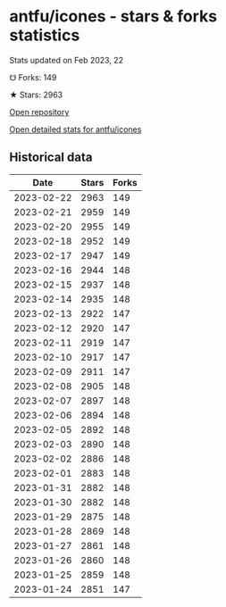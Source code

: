 # antfu/icones - stars & forks statistics

Stats updated on Feb 2023, 22

☋ Forks: 149

★ Stars: 2963

[Open repository](https://github.com/antfu/icones)

[Open detailed stats for antfu/icones](https://reviewgithub.com/rep/antfu/icones)

## Historical data
| Date | Stars | Forks |
|------|-------|-------|
| 2023-02-22 | 2963 | 149 | 
| 2023-02-21 | 2959 | 149 | 
| 2023-02-20 | 2955 | 149 | 
| 2023-02-18 | 2952 | 149 | 
| 2023-02-17 | 2947 | 149 | 
| 2023-02-16 | 2944 | 148 | 
| 2023-02-15 | 2937 | 148 | 
| 2023-02-14 | 2935 | 148 | 
| 2023-02-13 | 2922 | 147 | 
| 2023-02-12 | 2920 | 147 | 
| 2023-02-11 | 2919 | 147 | 
| 2023-02-10 | 2917 | 147 | 
| 2023-02-09 | 2911 | 147 | 
| 2023-02-08 | 2905 | 148 | 
| 2023-02-07 | 2897 | 148 | 
| 2023-02-06 | 2894 | 148 | 
| 2023-02-05 | 2892 | 148 | 
| 2023-02-03 | 2890 | 148 | 
| 2023-02-02 | 2886 | 148 | 
| 2023-02-01 | 2883 | 148 | 
| 2023-01-31 | 2882 | 148 | 
| 2023-01-30 | 2882 | 148 | 
| 2023-01-29 | 2875 | 148 | 
| 2023-01-28 | 2869 | 148 | 
| 2023-01-27 | 2861 | 148 | 
| 2023-01-26 | 2860 | 148 | 
| 2023-01-25 | 2859 | 148 | 
| 2023-01-24 | 2851 | 147 | 

